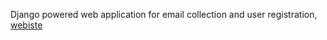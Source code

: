 Django powered web application for email collection and user registration,
[webiste](https://nix1947.herokuapp.com)

